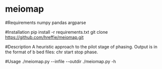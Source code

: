 # meiomap
#Requirements
numpy
pandas
argparse

#Installation
pip install -r requirements.txt 
git clone https://github.com/hreffie/meiomap.git

#Description 
A heuristic approach to the pilot stage of phasing. Output is in the format of b bed files:
chr	start	stop	phase.

#Usage
./meiomap.py --infile <infile> --outdir <outdir>
./meiomap.py -h

